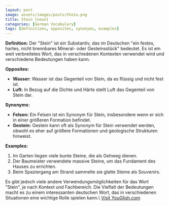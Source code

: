 ```yaml
---
layout: post
image: assets/images/posts/Stein.png
title: Stein [noun]
categories: [German Vocabulary]
tags: [definitions, opposites, synonyms, examples]
---
```


**Definition:**
Der "Stein" ist ein Substantiv, das im Deutschen "ein festes, hartes, nicht brennbares Mineral- oder Gesteinsstück" bedeutet. Es ist ein weit verbreitetes Wort, das in verschiedenen Kontexten verwendet wird und verschiedene Bedeutungen haben kann.

**Opposites:**
- **Wasser:** Wasser ist das Gegenteil von Stein, da es flüssig und nicht fest ist.
- **Luft:** In Bezug auf die Dichte und Härte stellt Luft das Gegenteil von Stein dar.

**Synonyms:**
- **Felsen:** Ein Felsen ist ein Synonym für Stein, insbesondere wenn er sich in einer größeren Formation befindet.
- **Gestein:** Gestein kann oft als Synonym für Stein verwendet werden, obwohl es eher auf größere Formationen und geologische Strukturen hinweist.

**Examples:**
1. Im Garten liegen viele bunte Steine, die als Gehweg dienen.
2. Der Baumeister verwendete massive Steine, um das Fundament des Hauses zu errichten.
3. Beim Spaziergang am Strand sammelte sie glatte Steine als Souvenirs.

Es gibt jedoch viele andere Verwendungsmöglichkeiten für das Wort "Stein", je nach Kontext und Fachbereich. Die Vielfalt der Bedeutungen macht es zu einem interessanten deutschen Wort, das in verschiedenen Situationen eine wichtige Rolle spielen kann.\ <a id="yg-widget-0" class="youglish-widget" data-query="Stein" data-lang="german" data-components="8412" data-auto-start="0" data-bkg-color="theme_light" data-title="How%20to%20pronounce%20Stein%20in%20German"  rel="nofollow" href="https://youglish.com">Visit YouGlish.com</a><script async src="https://youglish.com/public/emb/widget.js" charset="utf-8"></script>
